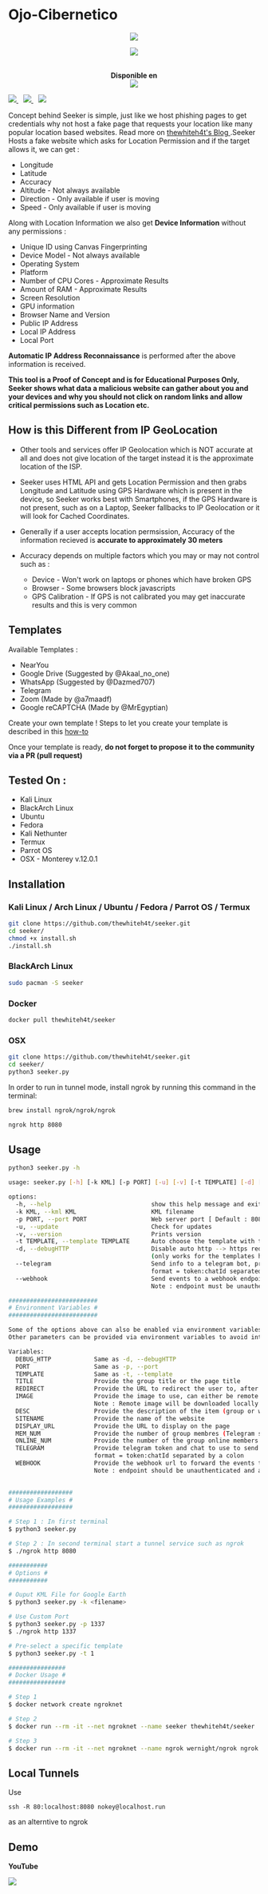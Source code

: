 # Ojo-Cibernetico
<p align="center"><img src="https://imgur.com/S1nOVCU.png"></p>

<p align="center">
    <a href="https://twitter.com/CyberEy3z">
      <img src="https://img.shields.io/badge/-TWITTER-black?logo=twitter&style=for-the-badge">
    </a>
    </a>
</p>

<p align="center">
  <br>
  <b>Disponible en</b>
  <br>
  <img src="https://imgur.com/1gjFW9H.png  ">
</p>

<p>
  <a style="margin-right: 10px;" href="https://github.com/elcasodepaz/Ojo-Cibernetico#nstalaciónn">
    <img src="https://dabuttonfactory.com/button.png?t=INSTALL&f=Open+Sans&ts=15&tc=000&hp=25&vp=10&c=5&bgt=unicolored&bgc=00e2ff">
  </a>
  <a style="margin-right: 10px;" href="https://github.com/elcasodepaz/Ojo-Cibernetico#usage">
    <img src="https://dabuttonfactory.com/button.png?t=USAGE&f=Open+Sans&ts=15&tc=000&hp=25&vp=10&c=5&bgt=unicolored&bgc=00e2ff">
  </a>
  <a href="https://github.com/elcasodepaz/Ojo-Cibernetico#demo">
    <img src="https://dabuttonfactory.com/button.png?t=DEMO&f=Open+Sans&ts=15&tc=000&hp=25&vp=10&c=5&bgt=unicolored&bgc=00e2ff">
  </a>
</p>

Concept behind Seeker is simple, just like we host phishing pages to get credentials why not host a fake page that requests your location like many popular location based websites. Read more on <a href="https://thewhiteh4t.github.io"> thewhiteh4t's Blog </a>.Seeker Hosts a fake website which asks for Location Permission and if the target allows it, we can get :

* Longitude
* Latitude
* Accuracy
* Altitude - Not always available
* Direction - Only available if user is moving
* Speed - Only available if user is moving

Along with Location Information we also get **Device Information** without any permissions :

* Unique ID using Canvas Fingerprinting
* Device Model - Not always available
* Operating System
* Platform
* Number of CPU Cores - Approximate Results
* Amount of RAM - Approximate Results
* Screen Resolution
* GPU information
* Browser Name and Version
* Public IP Address
* Local IP Address
* Local Port

**Automatic IP Address Reconnaissance** is performed after the above information is received.

**This tool is a Proof of Concept and is for Educational Purposes Only, Seeker shows what data a malicious website can gather about you and your devices and why you should not click on random links and allow critical permissions such as Location etc.**

## How is this Different from IP GeoLocation

* Other tools and services offer IP Geolocation which is NOT accurate at all and does not give location of the target instead it is the approximate location of the ISP.

* Seeker uses HTML API and gets Location Permission and then grabs Longitude and Latitude using GPS Hardware which is present in the device, so Seeker works best with Smartphones, if the GPS Hardware is not present, such as on a Laptop, Seeker fallbacks to IP Geolocation or it will look for Cached Coordinates.  

* Generally if a user accepts location permsission, Accuracy of the information recieved is **accurate to approximately 30 meters**

* Accuracy depends on multiple factors which you may or may not control such as :
  * Device - Won't work on laptops or phones which have broken GPS
  * Browser - Some browsers block javascripts
  * GPS Calibration - If GPS is not calibrated you may get inaccurate results and this is very common

## Templates

Available Templates : 

* NearYou
* Google Drive (Suggested by @Akaal_no_one)
* WhatsApp (Suggested by @Dazmed707)
* Telegram
* Zoom (Made by @a7maadf)
* Google reCAPTCHA (Made by @MrEgyptian)

Create your own template ! 
Steps to let you create your template is described in this [how-to](./createTemplate.md)

Once your template is ready, **do not forget to propose it to the community via a PR (pull request)**

## Tested On :

* Kali Linux
* BlackArch Linux
* Ubuntu
* Fedora
* Kali Nethunter
* Termux
* Parrot OS
* OSX - Monterey v.12.0.1

## Installation

### Kali Linux / Arch Linux / Ubuntu / Fedora / Parrot OS / Termux

```bash
git clone https://github.com/thewhiteh4t/seeker.git
cd seeker/
chmod +x install.sh
./install.sh
```

### BlackArch Linux

```bash
sudo pacman -S seeker
```

### Docker

```bash
docker pull thewhiteh4t/seeker
```

### OSX
```bash
git clone https://github.com/thewhiteh4t/seeker.git
cd seeker/
python3 seeker.py
````

In order to run in tunnel mode, install ngrok by running this command in the terminal:
```bash
brew install ngrok/ngrok/ngrok

ngrok http 8080
````

## Usage

```bash
python3 seeker.py -h

usage: seeker.py [-h] [-k KML] [-p PORT] [-u] [-v] [-t TEMPLATE] [-d] [--telegram token:chatId] [--webhook WEBHOOK]

options:
  -h, --help                            show this help message and exit
  -k KML, --kml KML                     KML filename
  -p PORT, --port PORT                  Web server port [ Default : 8080 ]
  -u, --update                          Check for updates
  -v, --version                         Prints version
  -t TEMPLATE, --template TEMPLATE      Auto choose the template with the given index
  -d, --debugHTTP                       Disable auto http --> https redirection for testing purposes 
                                        (only works for the templates having index_temp.html file)
  --telegram                            Send info to a telegram bot, provide telegram token and chat to use
                                        format = token:chatId separated by a colon
  --webhook                             Send events to a webhook endpoint to be processed
                                        Note : endpoint must be unauthenticated and accept POST request

#########################
# Environment Variables #
#########################

Some of the options above can also be enabled via environment variables, to ease deployment.
Other parameters can be provided via environment variables to avoid interactive mode.

Variables:
  DEBUG_HTTP            Same as -d, --debugHTTP
  PORT                  Same as -p, --port
  TEMPLATE              Same as -t, --template
  TITLE                 Provide the group title or the page title
  REDIRECT              Provide the URL to redirect the user to, after the job is done
  IMAGE                 Provide the image to use, can either be remote (http or https) or local
                        Note : Remote image will be downloaded locally during the startup
  DESC                  Provide the description of the item (group or webpage depending on the template)
  SITENAME              Provide the name of the website
  DISPLAY_URL           Provide the URL to display on the page
  MEM_NUM               Provide the number of group membres (Telegram so far)
  ONLINE_NUM            Provide the number of the group online members (Telegram so far)
  TELEGRAM              Provide telegram token and chat to use to send info to a telegram bot
                        format = token:chatId separated by a colon
  WEBHOOK               Provide the webhook url to forward the events to 
                        Note : endpoint should be unauthenticated and accept POST method
                        

##################
# Usage Examples #
##################

# Step 1 : In first terminal
$ python3 seeker.py

# Step 2 : In second terminal start a tunnel service such as ngrok
$ ./ngrok http 8080

###########
# Options #
###########

# Ouput KML File for Google Earth
$ python3 seeker.py -k <filename>

# Use Custom Port
$ python3 seeker.py -p 1337
$ ./ngrok http 1337

# Pre-select a specific template
$ python3 seeker.py -t 1

################
# Docker Usage #
################

# Step 1
$ docker network create ngroknet

# Step 2
$ docker run --rm -it --net ngroknet --name seeker thewhiteh4t/seeker

# Step 3
$ docker run --rm -it --net ngroknet --name ngrok wernight/ngrok ngrok http seeker:8080
```

## Local Tunnels
Use
```
ssh -R 80:localhost:8080 nokey@localhost.run
```
as an alterntive to ngrok

## Demo

**YouTube**

<a href="https://odysee.com/@thewhiteh4t:2/seeker_v126_demo:e">
  <img src="https://thumbnails.odycdn.com/optimize/s:1024:768/quality:85/plain/https://thumbs.odycdn.com/5ce9ed06e0ce8a995987dba0949dbc9a.webp">
</a>
